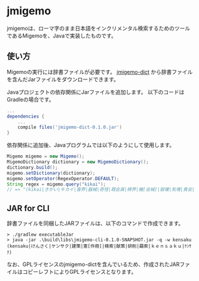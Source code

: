 # jmigemo

jmigemoは、ローマ字のまま日本語をインクリメンタル検索するためのツールであるMigemoを、Javaで実装したものです。

## 使い方

Migemoの実行には辞書ファイルが必要です。
[jmigemo-dict](https://github.com/oguna/jmigemo-dict/tree/v0.1.0) から辞書ファイルを含んだJarファイルをダウンロードできます。

Javaプロジェクトの依存関係にJarファイルを追加します。
以下のコードはGradleの場合です。

```gradle
...
dependencies {
    ...
    compile files('jmigemo-dict-0.1.0.jar')
}
```

依存関係に追加後、Javaプログラムでは以下のようにして使用します。

```java
Migemo migemo = new Migemo();
MigemoDictionary dictionary = new MigemoDictionary();
dictionary.build();
migemo.setDictionary(dictionary);
migemo.setOperator(RegexOperator.DEFAULT);
String regex = migemo.query("kikai");
// => "(kikai|きかい|キカイ|喜界|器械|奇怪|既会員|棋界|機[会械]|毀壊|気塊|貴会|ｋｉｋａｉ|ｷｶｲ)"
```

## JAR for CLI

辞書ファイルを同梱したJARファイルは、以下のコマンドで作成できます。

```
> ./gradlew executableJar
> java -jar .\build\libs\jmigemo-cli-0.1.0-SNAPSHOT.jar -q -w kensaku
(kensaku|けんさく|ケンサク|建策|憲[作冊]|検索|献策|研削|羂索|ｋｅｎｓａｋｕ|ｹﾝｻｸ)
```

なお、GPLライセンスのjmigemo-dictを含んでいるため、作成されたJARファイルはコピーレフトによりGPLライセンスとなります。